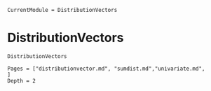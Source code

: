 ```@meta
CurrentModule = DistributionVectors
```

# DistributionVectors
```@docs
DistributionVectors
```

```@contents
Pages = ["distributionvector.md", "sumdist.md","univariate.md",
]
Depth = 2
```

